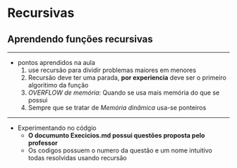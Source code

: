 # Recursivas
 ## Aprendendo funções recursivas
***
 * pontos aprendidos na aula
    1. use recursão para dividir problemas maiores em menores
    2. Recursão deve ter uma parada, __por experiencia__ deve ser o primeiro algoritimo da função
    3. *OVERFLOW de memória*: Quando se usa mais memória do que se possui
    4. Sempre que se tratar de *Memória dinâmica* usa-se ponteiros
***
* Experimentando no códgio
    * __O documunto Execicios.md possui questões proposta pelo professor__
    * Os codigos possuem o numero da questão e um nome intuitivo todas resolvidas usando recursão
